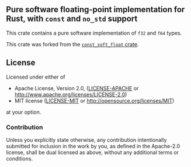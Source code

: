 ## Pure software floating-point implementation for Rust, with `const` and `no_std` support

This crate contains a pure software implementation of `f32` and `f64` types.

This crate was forked from the [`const_soft_float` crate](https://github.com/823984418/const_soft_float).

## License

Licensed under either of

  * Apache License, Version 2.0, ([LICENSE-APACHE](LICENSE-APACHE) or <http://www.apache.org/licenses/LICENSE-2.0>)
  * MIT license ([LICENSE-MIT](LICENSE-MIT) or <http://opensource.org/licenses/MIT>)

at your option.

### Contribution

Unless you explicitly state otherwise, any contribution intentionally submitted
for inclusion in the work by you, as defined in the Apache-2.0 license, shall be
dual licensed as above, without any additional terms or conditions.
